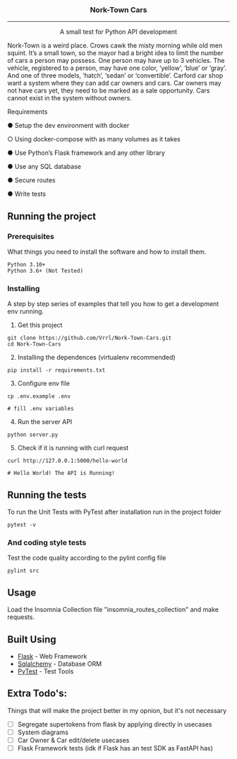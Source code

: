 
<h3 align="center">Nork-Town Cars</h3>

---

<p align="center"> A small test for Python API development
</p>
<p>
Nork-Town is a weird place. Crows cawk the misty morning while old men squint. It’s a small town, so the mayor had a bright idea to limit the number of cars a person may possess. One person may have up to 3 vehicles. The vehicle, registered to a person, may have one color, ‘yellow’, ‘blue’ or ‘gray’. And one of three models, ‘hatch’, ‘sedan’ or ‘convertible’. Carford car shop want a system where they can add car owners and cars. Car owners may not have cars yet, they need to be marked as a sale opportunity. Cars cannot exist in the system without owners.

Requirements

● Setup the dev environment with docker

○ Using docker-compose with as many volumes as it takes

● Use Python’s Flask framework and any other library

● Use any SQL database

● Secure routes

● Write tests
</p>


##  Running the project

### Prerequisites

What things you need to install the software and how to install them.

```
Python 3.10+
Python 3.6+ (Not Tested)
```

### Installing

A step by step series of examples that tell you how to get a development env running.

1. Get this project

```
git clone https://github.com/Vrrl/Nork-Town-Cars.git
cd Nork-Town-Cars
```

2. Installing the dependences (virtualenv recommended)

```
pip install -r requirements.txt
```
3. Configure env file

```
cp .env.example .env

# fill .env variables
```

4. Run the server API

```
python server.py
```

5. Check if it is running with curl request

```
curl http://127.0.0.1:5000/hello-world

# Hello World! The API is Running!
```

## Running the tests

To run the Unit Tests with PyTest after installation run in the project folder

```
pytest -v
```


### And coding style tests

Test the code quality according to the pylint config file

```
pylint src
```

## Usage

Load the Insomnia Collection file "insomnia_routes_collection" and make requests.

## Built Using 

- [Flask](https://flask.palletsprojects.com/) - Web Framework
- [Sqlalchemy](https://www.sqlalchemy.org/) - Database ORM
- [PyTest](https://pytest.org/) - Test Tools

## Extra Todo's:
Things that will make the project better in my opnion, but it's not necessary

- [ ] Segregate supertokens from flask by applying directly in usecases 
- [ ] System diagrams
- [ ] Car Owner & Car edit/delete usecases
- [ ] Flask Framework tests (idk if Flask has an test SDK as FastAPI has)

